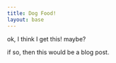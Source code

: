 ```yaml
---
title: Dog Food!
layout: base
---
```

ok, I think I get this! maybe?

if so, then this would be a blog post.
